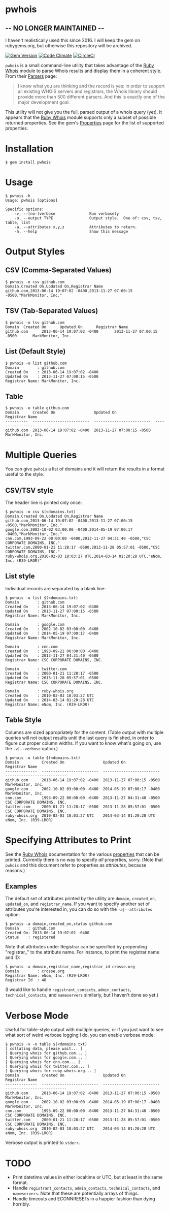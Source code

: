 # pwhois

## -- NO LONGER MAINTAINED --
I haven't realistically used this since 2016. I will keep the gem on
rubygems.org, but otherwise this repository will be archived.

[![Gem Version][1]][2]
[![Code Climate][3]][4]
[![CircleCI](https://circleci.com/gh/Crosse/pwhois.svg?style=svg)](https://circleci.com/gh/Crosse/pwhois)

[1]:https://badge.fury.io/rb/pwhois.svg
[2]:https://badge.fury.io/rb/pwhois
[3]:https://codeclimate.com/github/Crosse/pwhois/badges/gpa.svg
[4]:https://codeclimate.com/github/Crosse/pwhois

`pwhois` is a small command-line utility that takes advantage of the
[Ruby Whois][whois] module to parse Whois results and display them in a
coherent style.  From their [Parsers][parsers] page:

> I know what you are thinking and the record is yes: in order to support
> all existing WHOIS servers and registrars, the Whois library should
> provide more than 500 different parsers. And this is exactly one of the
> major development goal.

This utility will not give you the full, parsed output of a whois query
(yet).  It appears that the [Ruby Whois][whois] module supports only a
subset of possible returned properties.  See the gem's
[Properties][properties] page for the list of supported properties.

# Installation

    $ gem install pwhois

# Usage
    $ pwhois -h
    Usage: pwhois [options]

    Specific options:
        -v, --[no-]verbose               Run verbosely
        -o, --output TYPE                Output style.  One of: csv, tsv, table, list
        -a, --attributes x,y,z           Attributes to return.
        -h, --help                       Show this message

# Output Styles

## CSV (Comma-Separated Values)
    $ pwhois -o csv github.com
    Domain,Created On,Updated On,Registrar Name
    github.com,2013-06-14 19:07:02 -0400,2013-11-27 07:00:15 -0500,"MarkMonitor, Inc."


## TSV (Tab-Separated Values)
    $ pwhois -o tsv github.com
    Domain  Created On      Updated On      Registrar Name
    github.com      2013-06-14 19:07:02 -0400       2013-11-27 07:00:15 -0500       MarkMonitor, Inc.


## List (Default Style)
    $ pwhois -o list github.com
    Domain        : github.com
    Created On    : 2013-06-14 19:07:02 -0400
    Updated On    : 2013-11-27 07:00:15 -0500
    Registrar Name: MarkMonitor, Inc.


## Table
    $ pwhois -o table github.com
    Domain      Created On                 Updated On                 Registrar Name
    ----------  -------------------------  -------------------------  -----------------
    github.com  2013-06-14 19:07:02 -0400  2013-11-27 07:00:15 -0500  MarkMonitor, Inc.


# Multiple Queries

You can give `pwhois` a list of domains and it will return the results in
a format useful to the style.

## CSV/TSV style

The header line is printed only once:

    $ pwhois -o csv $(<domains.txt)
    Domain,Created On,Updated On,Registrar Name
    github.com,2013-06-14 19:07:02 -0400,2013-11-27 07:00:15 -0500,"MarkMonitor, Inc."
    google.com,2002-10-02 03:00:00 -0400,2014-05-19 07:00:17 -0400,"MarkMonitor, Inc."
    cnn.com,1993-09-22 00:00:00 -0400,2013-11-27 04:31:40 -0500,"CSC CORPORATE DOMAINS, INC."
    twitter.com,2000-01-21 11:28:17 -0500,2013-11-28 05:57:01 -0500,"CSC CORPORATE DOMAINS, INC."
    ruby-whois.org,2010-02-03 18:03:27 UTC,2014-03-14 01:20:28 UTC,"eNom, Inc. (R39-LROR)"


## List style

Individual records are separated by a blank line:

    $ pwhois -o list $(<domains.txt)
    Domain        : github.com
    Created On    : 2013-06-14 19:07:02 -0400
    Updated On    : 2013-11-27 07:00:15 -0500
    Registrar Name: MarkMonitor, Inc.

    Domain        : google.com
    Created On    : 2002-10-02 03:00:00 -0400
    Updated On    : 2014-05-19 07:00:17 -0400
    Registrar Name: MarkMonitor, Inc.

    Domain        : cnn.com
    Created On    : 1993-09-22 00:00:00 -0400
    Updated On    : 2013-11-27 04:31:40 -0500
    Registrar Name: CSC CORPORATE DOMAINS, INC.

    Domain        : twitter.com
    Created On    : 2000-01-21 11:28:17 -0500
    Updated On    : 2013-11-28 05:57:01 -0500
    Registrar Name: CSC CORPORATE DOMAINS, INC.

    Domain        : ruby-whois.org
    Created On    : 2010-02-03 18:03:27 UTC
    Updated On    : 2014-03-14 01:20:28 UTC
    Registrar Name: eNom, Inc. (R39-LROR)


## Table Style

Columns are sized appropriately for the content.  (Table output with
multiple queries will not output results until the last query is finished,
in order to figure out proper column widths.  If you want to know what's
going on, use the `-v|--verbose` option.)

    $ pwhois -o table $(<domains.txt)
    Domain          Created On                 Updated On                 Registrar Name
    --------------  -------------------------  -------------------------  ---------------------------
    github.com      2013-06-14 19:07:02 -0400  2013-11-27 07:00:15 -0500  MarkMonitor, Inc.
    google.com      2002-10-02 03:00:00 -0400  2014-05-19 07:00:17 -0400  MarkMonitor, Inc.
    cnn.com         1993-09-22 00:00:00 -0400  2013-11-27 04:31:40 -0500  CSC CORPORATE DOMAINS, INC.
    twitter.com     2000-01-21 11:28:17 -0500  2013-11-28 05:57:01 -0500  CSC CORPORATE DOMAINS, INC.
    ruby-whois.org  2010-02-03 18:03:27 UTC    2014-03-14 01:20:28 UTC    eNom, Inc. (R39-LROR)


# Specifying Attributes to Print

See the [Ruby Whois][whois] documentation for the various
[properties][properties] that can be printed.  Currently there is no way to
specify *all* properties, sorry. (Note that `pwhois` and this document
refer to properties as *attributes*, because reasons.)

## Examples

The default set of attributes printed by the utility are `domain`,
`created_on`, `updated_on`, and `registrar_name`.  If you want to specify
another set of attributes you're interested in, you can do so with the
`-a|--attributes` option:

    $ pwhois -a domain,created_on,status github.com
    Domain    : github.com
    Created On: 2013-06-14 19:07:02 -0400
    Status    : registered

Note that attributes under Registrar can be specified by prepending
"registrar\_" to the attribute name.  For instance, to print the registrar
name and ID:

    $ pwhois -a domain,registrar_name,registrar_id crosse.org
    Domain        : crosse.org
    Registrar Name: eNom, Inc. (R39-LROR)
    Registrar Id  : 48

(I would like to handle `registrant_contacts`, `admin_contacts`,
`technical_contacts`, and `nameservers` similarly, but I haven't done
so yet.)

# Verbose Mode

Useful for table-style output with multiple queries, or if you just want to
see what sort of weird verbose logging I do, you can enable verbose mode:

    $ pwhois -v -o table $(<domains.txt)
    [ collating data, please wait... ]
    [ Querying whois for github.com... ]
    [ Querying whois for google.com... ]
    [ Querying whois for cnn.com... ]
    [ Querying whois for twitter.com... ]
    [ Querying whois for ruby-whois.org... ]
    Domain          Created On                 Updated On                 Registrar Name
    --------------  -------------------------  -------------------------  ---------------------------
    github.com      2013-06-14 19:07:02 -0400  2013-11-27 07:00:15 -0500  MarkMonitor, Inc.
    google.com      2002-10-02 03:00:00 -0400  2014-05-19 07:00:17 -0400  MarkMonitor, Inc.
    cnn.com         1993-09-22 00:00:00 -0400  2013-11-27 04:31:40 -0500  CSC CORPORATE DOMAINS, INC.
    twitter.com     2000-01-21 11:28:17 -0500  2013-11-28 05:57:01 -0500  CSC CORPORATE DOMAINS, INC.
    ruby-whois.org  2010-02-03 18:03:27 UTC    2014-03-14 01:20:28 UTC    eNom, Inc. (R39-LROR)

Verbose output is printed to `stderr`.


# TODO

- Print datetime values in either localtime or UTC, but at least in the same
  format.
- Handle `registrant_contacts`, `admin_contacts`, `technical_contacts`, and
  `nameservers`.  Note that these are potentially arrays of things.
- Handle timeouts and ECONNRESETs in a happier fashion than dying horribly.

[whois]: http://ruby-whois.org
[properties]: http://ruby-whois.org/manual/parser/properties/
[parsers]: http://ruby-whois.org/manual/parser/
